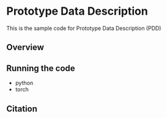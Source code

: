 # Prototype Data Description
This is the sample code for Prototype Data Description (PDD)

## Overview

## Running the code
* python
* torch

## Citation
